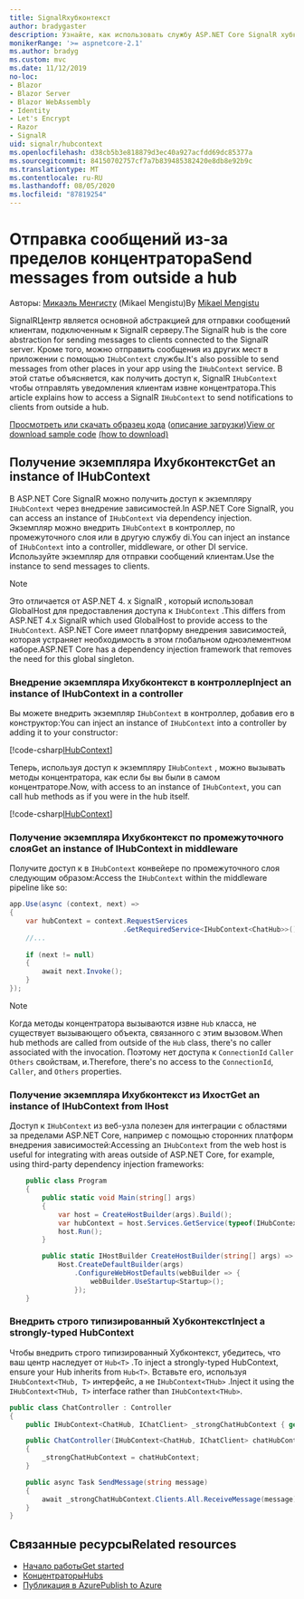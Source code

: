 ```yaml
---
title: SignalRхубконтекст
author: bradygaster
description: Узнайте, как использовать службу ASP.NET Core SignalR хубконтекст для отправки уведомлений клиентам за пределами концентратора.
monikerRange: '>= aspnetcore-2.1'
ms.author: bradyg
ms.custom: mvc
ms.date: 11/12/2019
no-loc:
- Blazor
- Blazor Server
- Blazor WebAssembly
- Identity
- Let's Encrypt
- Razor
- SignalR
uid: signalr/hubcontext
ms.openlocfilehash: d38cb5b3e818879d3ec40a927acfdd69dc85377a
ms.sourcegitcommit: 84150702757cf7a7b839485382420e8db8e92b9c
ms.translationtype: MT
ms.contentlocale: ru-RU
ms.lasthandoff: 08/05/2020
ms.locfileid: "87819254"
---
```

# <a name="send-messages-from-outside-a-hub"></a><span data-ttu-id="5fb52-103">Отправка сообщений из-за пределов концентратора</span><span class="sxs-lookup"><span data-stu-id="5fb52-103">Send messages from outside a hub</span></span>

<span data-ttu-id="5fb52-104">Авторы: [Микаэль Менгисту](https://twitter.com/MikaelM_12) (Mikael Mengistu)</span><span class="sxs-lookup"><span data-stu-id="5fb52-104">By [Mikael Mengistu](https://twitter.com/MikaelM_12)</span></span>

<span data-ttu-id="5fb52-105">SignalRЦентр является основной абстракцией для отправки сообщений клиентам, подключенным к SignalR серверу.</span><span class="sxs-lookup"><span data-stu-id="5fb52-105">The SignalR hub is the core abstraction for sending messages to clients connected to the SignalR server.</span></span> <span data-ttu-id="5fb52-106">Кроме того, можно отправить сообщения из других мест в приложении с помощью `IHubContext` службы.</span><span class="sxs-lookup"><span data-stu-id="5fb52-106">It's also possible to send messages from other places in your app using the `IHubContext` service.</span></span> <span data-ttu-id="5fb52-107">В этой статье объясняется, как получить доступ к, SignalR `IHubContext` чтобы отправлять уведомления клиентам извне концентратора.</span><span class="sxs-lookup"><span data-stu-id="5fb52-107">This article explains how to access a SignalR `IHubContext` to send notifications to clients from outside a hub.</span></span>

<span data-ttu-id="5fb52-108">[Просмотреть или скачать образец кода](https://github.com/dotnet/AspNetCore.Docs/tree/master/aspnetcore/signalr/hubcontext/sample/) ([описание загрузки](xref:index#how-to-download-a-sample))</span><span class="sxs-lookup"><span data-stu-id="5fb52-108">[View or download sample code](https://github.com/dotnet/AspNetCore.Docs/tree/master/aspnetcore/signalr/hubcontext/sample/) [(how to download)](xref:index#how-to-download-a-sample)</span></span>

## <a name="get-an-instance-of-ihubcontext"></a><span data-ttu-id="5fb52-109">Получение экземпляра Ихубконтекст</span><span class="sxs-lookup"><span data-stu-id="5fb52-109">Get an instance of IHubContext</span></span>

<span data-ttu-id="5fb52-110">В ASP.NET Core SignalR можно получить доступ к экземпляру `IHubContext` через внедрение зависимостей.</span><span class="sxs-lookup"><span data-stu-id="5fb52-110">In ASP.NET Core SignalR, you can access an instance of `IHubContext` via dependency injection.</span></span> <span data-ttu-id="5fb52-111">Экземпляр можно внедрить `IHubContext` в контроллер, по промежуточного слоя или в другую службу di.</span><span class="sxs-lookup"><span data-stu-id="5fb52-111">You can inject an instance of `IHubContext` into a controller, middleware, or other DI service.</span></span> <span data-ttu-id="5fb52-112">Используйте экземпляр для отправки сообщений клиентам.</span><span class="sxs-lookup"><span data-stu-id="5fb52-112">Use the instance to send messages to clients.</span></span>

> [!NOTE]
> <span data-ttu-id="5fb52-113">Это отличается от ASP.NET 4. x SignalR , который использовал GlobalHost для предоставления доступа к `IHubContext` .</span><span class="sxs-lookup"><span data-stu-id="5fb52-113">This differs from ASP.NET 4.x SignalR which used GlobalHost to provide access to the `IHubContext`.</span></span> <span data-ttu-id="5fb52-114">ASP.NET Core имеет платформу внедрения зависимостей, которая устраняет необходимость в этом глобальном одноэлементном наборе.</span><span class="sxs-lookup"><span data-stu-id="5fb52-114">ASP.NET Core has a dependency injection framework that removes the need for this global singleton.</span></span>

### <a name="inject-an-instance-of-ihubcontext-in-a-controller"></a><span data-ttu-id="5fb52-115">Внедрение экземпляра Ихубконтекст в контроллер</span><span class="sxs-lookup"><span data-stu-id="5fb52-115">Inject an instance of IHubContext in a controller</span></span>

<span data-ttu-id="5fb52-116">Вы можете внедрить экземпляр `IHubContext` в контроллер, добавив его в конструктор:</span><span class="sxs-lookup"><span data-stu-id="5fb52-116">You can inject an instance of `IHubContext` into a controller by adding it to your constructor:</span></span>

[!code-csharp[IHubContext](hubcontext/sample/Controllers/HomeController.cs?range=12-19,57)]

<span data-ttu-id="5fb52-117">Теперь, используя доступ к экземпляру `IHubContext` , можно вызывать методы концентратора, как если бы вы были в самом концентраторе.</span><span class="sxs-lookup"><span data-stu-id="5fb52-117">Now, with access to an instance of `IHubContext`, you can call hub methods as if you were in the hub itself.</span></span>

[!code-csharp[IHubContext](hubcontext/sample/Controllers/HomeController.cs?range=21-25)]

### <a name="get-an-instance-of-ihubcontext-in-middleware"></a><span data-ttu-id="5fb52-118">Получение экземпляра Ихубконтекст по промежуточного слоя</span><span class="sxs-lookup"><span data-stu-id="5fb52-118">Get an instance of IHubContext in middleware</span></span>

<span data-ttu-id="5fb52-119">Получите доступ к в `IHubContext` конвейере по промежуточного слоя следующим образом:</span><span class="sxs-lookup"><span data-stu-id="5fb52-119">Access the `IHubContext` within the middleware pipeline like so:</span></span>

```csharp
app.Use(async (context, next) =>
{
    var hubContext = context.RequestServices
                            .GetRequiredService<IHubContext<ChatHub>>();
    //...
    
    if (next != null)
    {
        await next.Invoke();
    }
});
```

> [!NOTE]
> <span data-ttu-id="5fb52-120">Когда методы концентратора вызываются извне `Hub` класса, не существует вызывающего объекта, связанного с этим вызовом.</span><span class="sxs-lookup"><span data-stu-id="5fb52-120">When hub methods are called from outside of the `Hub` class, there's no caller associated with the invocation.</span></span> <span data-ttu-id="5fb52-121">Поэтому нет доступа к `ConnectionId` `Caller` `Others` свойствам, и.</span><span class="sxs-lookup"><span data-stu-id="5fb52-121">Therefore, there's no access to the `ConnectionId`, `Caller`, and `Others` properties.</span></span>

### <a name="get-an-instance-of-ihubcontext-from-ihost"></a><span data-ttu-id="5fb52-122">Получение экземпляра Ихубконтекст из Ихост</span><span class="sxs-lookup"><span data-stu-id="5fb52-122">Get an instance of IHubContext from IHost</span></span>

<span data-ttu-id="5fb52-123">Доступ к `IHubContext` из веб-узла полезен для интеграции с областями за пределами ASP.NET Core, например с помощью сторонних платформ внедрения зависимостей:</span><span class="sxs-lookup"><span data-stu-id="5fb52-123">Accessing an `IHubContext` from the web host is useful for integrating with areas outside of ASP.NET Core, for example, using third-party dependency injection frameworks:</span></span>

```csharp
    public class Program
    {
        public static void Main(string[] args)
        {
            var host = CreateHostBuilder(args).Build();
            var hubContext = host.Services.GetService(typeof(IHubContext<ChatHub>));
            host.Run();
        }

        public static IHostBuilder CreateHostBuilder(string[] args) =>
            Host.CreateDefaultBuilder(args)
                .ConfigureWebHostDefaults(webBuilder => {
                    webBuilder.UseStartup<Startup>();
                });
    }
```

### <a name="inject-a-strongly-typed-hubcontext"></a><span data-ttu-id="5fb52-124">Внедрить строго типизированный Хубконтекст</span><span class="sxs-lookup"><span data-stu-id="5fb52-124">Inject a strongly-typed HubContext</span></span>

<span data-ttu-id="5fb52-125">Чтобы внедрить строго типизированный Хубконтекст, убедитесь, что ваш центр наследует от `Hub<T>` .</span><span class="sxs-lookup"><span data-stu-id="5fb52-125">To inject a strongly-typed HubContext, ensure your Hub inherits from `Hub<T>`.</span></span> <span data-ttu-id="5fb52-126">Вставьте его, используя `IHubContext<THub, T>` интерфейс, а не `IHubContext<THub>` .</span><span class="sxs-lookup"><span data-stu-id="5fb52-126">Inject it using the `IHubContext<THub, T>` interface rather than `IHubContext<THub>`.</span></span>

```csharp
public class ChatController : Controller
{
    public IHubContext<ChatHub, IChatClient> _strongChatHubContext { get; }

    public ChatController(IHubContext<ChatHub, IChatClient> chatHubContext)
    {
        _strongChatHubContext = chatHubContext;
    }

    public async Task SendMessage(string message)
    {
        await _strongChatHubContext.Clients.All.ReceiveMessage(message);
    }
}
```

## <a name="related-resources"></a><span data-ttu-id="5fb52-127">Связанные ресурсы</span><span class="sxs-lookup"><span data-stu-id="5fb52-127">Related resources</span></span>

* [<span data-ttu-id="5fb52-128">Начало работы</span><span class="sxs-lookup"><span data-stu-id="5fb52-128">Get started</span></span>](xref:tutorials/signalr)
* [<span data-ttu-id="5fb52-129">Концентраторы</span><span class="sxs-lookup"><span data-stu-id="5fb52-129">Hubs</span></span>](xref:signalr/hubs)
* [<span data-ttu-id="5fb52-130">Публикация в Azure</span><span class="sxs-lookup"><span data-stu-id="5fb52-130">Publish to Azure</span></span>](xref:signalr/publish-to-azure-web-app)
